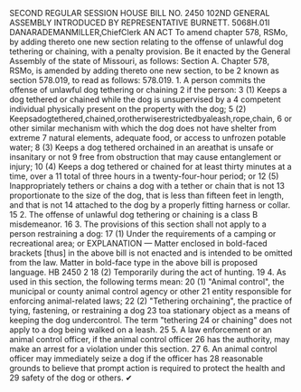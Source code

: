 SECOND REGULAR SESSION
HOUSE BILL NO. 2450
102ND GENERAL ASSEMBLY
INTRODUCED BY REPRESENTATIVE BURNETT.
5068H.01I DANARADEMANMILLER,ChiefClerk
AN ACT
To amend chapter 578, RSMo, by adding thereto one new section relating to the offense of
unlawful dog tethering or chaining, with a penalty provision.
Be it enacted by the General Assembly of the state of Missouri, as follows:
Section A. Chapter 578, RSMo, is amended by adding thereto one new section, to be
2 known as section 578.019, to read as follows:
578.019. 1. A person commits the offense of unlawful dog tethering or chaining
2 if the person:
3 (1) Keeps a dog tethered or chained while the dog is unsupervised by a
4 competent individual physically present on the property with the dog;
5 (2) Keepsadogtethered,chained,orotherwiserestrictedbyaleash,rope,chain,
6 or other similar mechanism with which the dog does not have shelter from extreme
7 natural elements, adequate food, or access to unfrozen potable water;
8 (3) Keeps a dog tethered orchained in an areathat is unsafe or insanitary or not
9 free from obstruction that may cause entanglement or injury;
10 (4) Keeps a dog tethered or chained for at least thirty minutes at a time, over a
11 total of three hours in a twenty-four-hour period; or
12 (5) Inappropriately tethers or chains a dog with a tether or chain that is not
13 proportionate to the size of the dog, that is less than fifteen feet in length, and that is not
14 attached to the dog by a properly fitting harness or collar.
15 2. The offense of unlawful dog tethering or chaining is a class B misdemeanor.
16 3. The provisions of this section shall not apply to a person restraining a dog:
17 (1) Under the requirements of a camping or recreational area; or
EXPLANATION — Matter enclosed in bold-faced brackets [thus] in the above bill is not enacted and is
intended to be omitted from the law. Matter in bold-face type in the above bill is proposed language.
HB 2450 2
18 (2) Temporarily during the act of hunting.
19 4. As used in this section, the following terms mean:
20 (1) "Animal control", the municipal or county animal control agency or other
21 entity responsible for enforcing animal-related laws;
22 (2) "Tethering orchaining", the practice of tying, fastening, or restraining a dog
23 toa stationary object as a means of keeping the dog undercontrol. The term "tethering
24 or chaining" does not apply to a dog being walked on a leash.
25 5. A law enforcement or an animal control officer, if the animal control officer
26 has the authority, may make an arrest for a violation under this section.
27 6. An animal control officer may immediately seize a dog if the officer has
28 reasonable grounds to believe that prompt action is required to protect the health and
29 safety of the dog or others.
✔